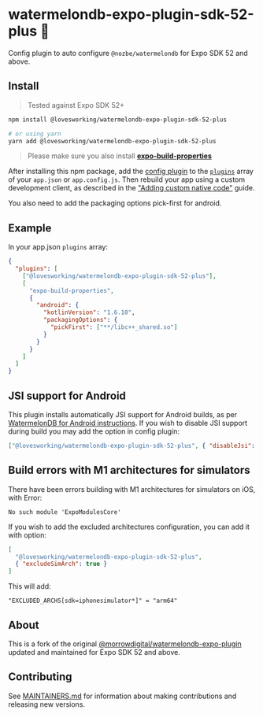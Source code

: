 # watermelondb-expo-plugin-sdk-52-plus 🍉

Config plugin to auto configure `@nozbe/watermelondb` for Expo SDK 52 and above.

## Install

> Tested against Expo SDK 52+

```bash
npm install @lovesworking/watermelondb-expo-plugin-sdk-52-plus

# or using yarn
yarn add @lovesworking/watermelondb-expo-plugin-sdk-52-plus
```

> Please make sure you also install **[expo-build-properties](https://docs.expo.dev/versions/latest/sdk/build-properties/)**

After installing this npm package, add the [config plugin](https://docs.expo.io/guides/config-plugins/) to the [`plugins`](https://docs.expo.io/versions/latest/config/app/#plugins) array of your `app.json` or `app.config.js`. Then rebuild your app using a custom development client, as described in the ["Adding custom native code"](https://docs.expo.io/workflow/customizing/) guide.

You also need to add the packaging options pick-first for android.

## Example

In your app.json `plugins` array:

```json
{
  "plugins": [
    ["@lovesworking/watermelondb-expo-plugin-sdk-52-plus"],
    [
      "expo-build-properties",
      {
        "android": {
          "kotlinVersion": "1.6.10",
          "packagingOptions": {
            "pickFirst": ["**/libc++_shared.so"]
          }
        }
      }
    ]
  ]
}
```

## JSI support for Android

This plugin installs automatically JSI support for Android builds, as per [WatermelonDB for Android instructions](https://watermelondb.dev/docs/Installation#android-react-native).
If you wish to disable JSI support during build you may add the option in config plugin:

```json
["@lovesworking/watermelondb-expo-plugin-sdk-52-plus", { "disableJsi": true }]
```

## Build errors with M1 architectures for simulators

There have been errors building with M1 architectures for simulators on iOS, with Error:

```
No such module 'ExpoModulesCore'
```

If you wish to add the excluded architectures configuration, you can add it with option:

```json
[
  "@lovesworking/watermelondb-expo-plugin-sdk-52-plus",
  { "excludeSimArch": true }
]
```

This will add:

```
"EXCLUDED_ARCHS[sdk=iphonesimulator*]" = "arm64"
```

## About

This is a fork of the original [@morrowdigital/watermelondb-expo-plugin](https://github.com/morrowdigital/watermelondb-expo-plugin) updated and maintained for Expo SDK 52 and above.

## Contributing

See [MAINTAINERS.md](./MAINTAINERS.md) for information about making contributions and releasing new versions.
